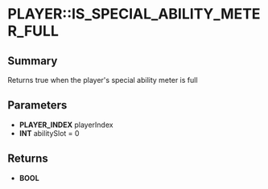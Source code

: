 # PLAYER::IS_SPECIAL_ABILITY_METER_FULL

## Summary
Returns true when the player's special ability meter is full

## Parameters
* **PLAYER_INDEX** playerIndex
* **INT** abilitySlot = 0

## Returns
* **BOOL**